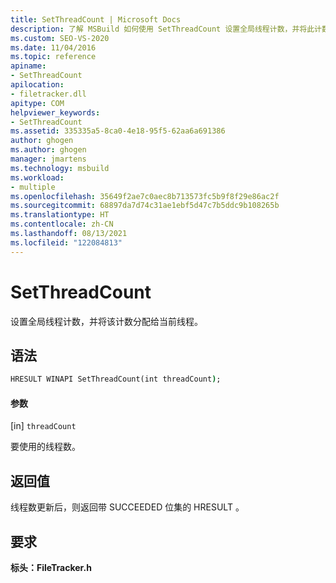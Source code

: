 ```yaml
---
title: SetThreadCount | Microsoft Docs
description: 了解 MSBuild 如何使用 SetThreadCount 设置全局线程计数，并将此计数分配给当前线程。
ms.custom: SEO-VS-2020
ms.date: 11/04/2016
ms.topic: reference
apiname:
- SetThreadCount
apilocation:
- filetracker.dll
apitype: COM
helpviewer_keywords:
- SetThreadCount
ms.assetid: 335335a5-8ca0-4e18-95f5-62aa6a691386
author: ghogen
ms.author: ghogen
manager: jmartens
ms.technology: msbuild
ms.workload:
- multiple
ms.openlocfilehash: 35649f2ae7c0aec8b713573fc5b9f8f29e86ac2f
ms.sourcegitcommit: 68897da7d74c31ae1ebf5d47c7b5ddc9b108265b
ms.translationtype: HT
ms.contentlocale: zh-CN
ms.lasthandoff: 08/13/2021
ms.locfileid: "122084813"
---
```

# <a name="setthreadcount"></a>SetThreadCount

设置全局线程计数，并将该计数分配给当前线程。

## <a name="syntax"></a>语法

```cmd
HRESULT WINAPI SetThreadCount(int threadCount);
```

#### <a name="parameters"></a>参数

[in] `threadCount`

 要使用的线程数。

## <a name="return-value"></a>返回值

 线程数更新后，则返回带 SUCCEEDED 位集的 HRESULT 。

## <a name="requirements"></a>要求

 **标头：FileTracker.h** 